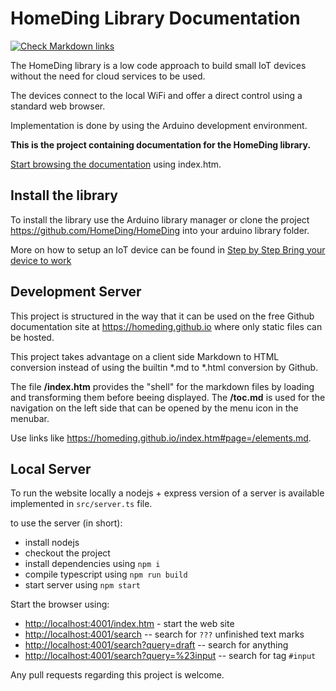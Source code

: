 # HomeDing Library Documentation

[![Check Markdown links](https://github.com/HomeDing/homeding.github.io/actions/workflows/linkcheck.yml/badge.svg)](https://github.com/HomeDing/homeding.github.io/actions/workflows/linkcheck.yml)

The HomeDing library is a low code approach to build small IoT devices
without the need for cloud services to be used.

The devices connect to the local WiFi and offer a direct control using a standard web browser.

Implementation is done by using the Arduino development environment.

**This is the project containing documentation for the HomeDing library.**

[Start browsing the documentation](/index.htm)
using index.htm.

## Install the library

To install the library use the Arduino library manager or clone the project <https://github.com/HomeDing/HomeDing> into your arduino library folder.

More on how to setup an IoT device can be found in
[Step by Step Bring your device to work](/stepsnewdevice.md)


## Development Server

This project is structured in the way that it can be used on the free 
Github documentation site at <https://homeding.github.io> where only static files can be hosted.

This project takes advantage on a client side Markdown to HTML conversion instead of using the builtin *.md to *.html conversion by Github.

The file **/index.htm** provides the "shell" for the markdown files by loading and transforming them before beeing displayed. The 
**/toc.md** is used for the navigation on the left side that can be opened by the menu icon in the menubar.

Use links like <https://homeding.github.io/index.htm#page=/elements.md>.


## Local Server

To run the website locally a nodejs + express version of a server is available implemented in `src/server.ts` file.

to use the server (in short):

* install nodejs
* checkout the project
* install dependencies using `npm i`
* compile typescript using `npm run build`
* start server using `npm start`

Start the browser using:

* <http://localhost:4001/index.htm> - start the web site
* <http://localhost:4001/search> -- search for `???` unfinished text marks 
* <http://localhost:4001/search?query=draft> -- search for anything
* <http://localhost:4001/search?query=%23input> -- search for tag `#input`

Any pull requests regarding this project is welcome.

